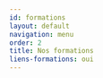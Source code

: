 ```yaml
---
id: formations
layout: default
navigation: menu
order: 2
title: Nos formations
liens-formations: oui
---
```

